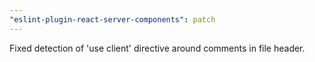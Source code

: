 ```yaml
---
"eslint-plugin-react-server-components": patch
---
```


Fixed detection of 'use client' directive around comments in file header.
